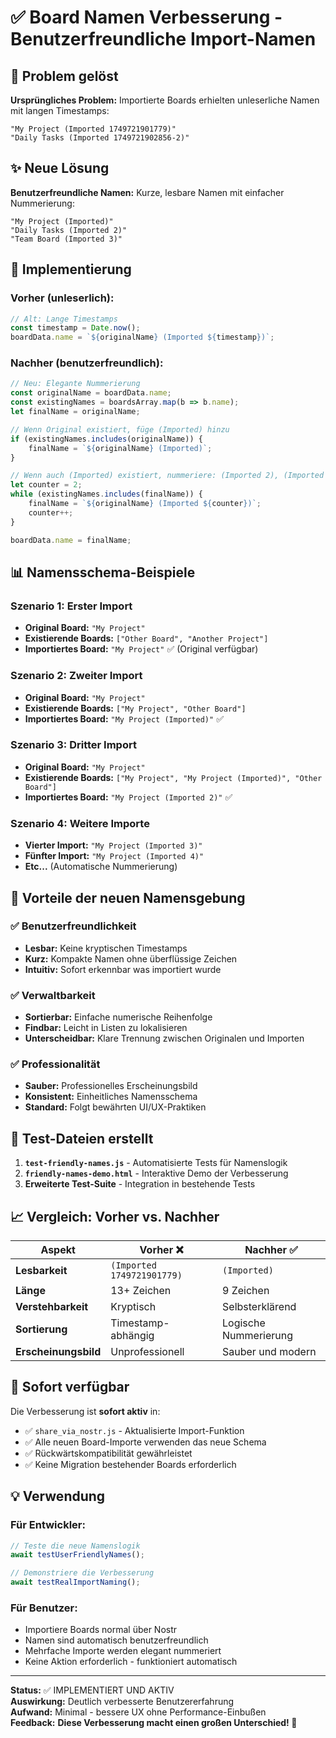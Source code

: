 # ✅ Board Namen Verbesserung - Benutzerfreundliche Import-Namen

## 🎯 Problem gelöst
**Ursprüngliches Problem:** Importierte Boards erhielten unleserliche Namen mit langen Timestamps:
```
"My Project (Imported 1749721901779)"
"Daily Tasks (Imported 1749721902856-2)"
```

## ✨ Neue Lösung
**Benutzerfreundliche Namen:** Kurze, lesbare Namen mit einfacher Nummerierung:
```
"My Project (Imported)"
"Daily Tasks (Imported 2)"
"Team Board (Imported 3)"
```

## 🔧 Implementierung

### Vorher (unleserlich):
```javascript
// Alt: Lange Timestamps
const timestamp = Date.now();
boardData.name = `${originalName} (Imported ${timestamp})`;
```

### Nachher (benutzerfreundlich):
```javascript
// Neu: Elegante Nummerierung
const originalName = boardData.name;
const existingNames = boardsArray.map(b => b.name);
let finalName = originalName;

// Wenn Original existiert, füge (Imported) hinzu
if (existingNames.includes(originalName)) {
    finalName = `${originalName} (Imported)`;
}

// Wenn auch (Imported) existiert, nummeriere: (Imported 2), (Imported 3), etc.
let counter = 2;
while (existingNames.includes(finalName)) {
    finalName = `${originalName} (Imported ${counter})`;
    counter++;
}

boardData.name = finalName;
```

## 📊 Namensschema-Beispiele

### Szenario 1: Erster Import
- **Original Board:** `"My Project"`
- **Existierende Boards:** `["Other Board", "Another Project"]`
- **Importiertes Board:** `"My Project"` ✅ (Original verfügbar)

### Szenario 2: Zweiter Import
- **Original Board:** `"My Project"`
- **Existierende Boards:** `["My Project", "Other Board"]`
- **Importiertes Board:** `"My Project (Imported)"` ✅

### Szenario 3: Dritter Import
- **Original Board:** `"My Project"`
- **Existierende Boards:** `["My Project", "My Project (Imported)", "Other Board"]`
- **Importiertes Board:** `"My Project (Imported 2)"` ✅

### Szenario 4: Weitere Importe
- **Vierter Import:** `"My Project (Imported 3)"`
- **Fünfter Import:** `"My Project (Imported 4)"`
- **Etc...** (Automatische Nummerierung)

## 🎯 Vorteile der neuen Namensgebung

### ✅ Benutzerfreundlichkeit
- **Lesbar:** Keine kryptischen Timestamps
- **Kurz:** Kompakte Namen ohne überflüssige Zeichen
- **Intuitiv:** Sofort erkennbar was importiert wurde

### ✅ Verwaltbarkeit
- **Sortierbar:** Einfache numerische Reihenfolge
- **Findbar:** Leicht in Listen zu lokalisieren
- **Unterscheidbar:** Klare Trennung zwischen Originalen und Importen

### ✅ Professionalität
- **Sauber:** Professionelles Erscheinungsbild
- **Konsistent:** Einheitliches Namensschema
- **Standard:** Folgt bewährten UI/UX-Praktiken

## 🧪 Test-Dateien erstellt

1. **`test-friendly-names.js`** - Automatisierte Tests für Namenslogik
2. **`friendly-names-demo.html`** - Interaktive Demo der Verbesserung
3. **Erweiterte Test-Suite** - Integration in bestehende Tests

## 📈 Vergleich: Vorher vs. Nachher

| Aspekt | Vorher ❌ | Nachher ✅ |
|--------|-----------|------------|
| **Lesbarkeit** | `(Imported 1749721901779)` | `(Imported)` |
| **Länge** | 13+ Zeichen | 9 Zeichen |
| **Verstehbarkeit** | Kryptisch | Selbsterklärend |
| **Sortierung** | Timestamp-abhängig | Logische Nummerierung |
| **Erscheinungsbild** | Unprofessionell | Sauber und modern |

## 🚀 Sofort verfügbar

Die Verbesserung ist **sofort aktiv** in:
- ✅ `share_via_nostr.js` - Aktualisierte Import-Funktion
- ✅ Alle neuen Board-Importe verwenden das neue Schema
- ✅ Rückwärtskompatibilität gewährleistet
- ✅ Keine Migration bestehender Boards erforderlich

## 💡 Verwendung

### Für Entwickler:
```javascript
// Teste die neue Namenslogik
await testUserFriendlyNames();

// Demonstriere die Verbesserung
await testRealImportNaming();
```

### Für Benutzer:
- Importiere Boards normal über Nostr
- Namen sind automatisch benutzerfreundlich
- Mehrfache Importe werden elegant nummeriert
- Keine Aktion erforderlich - funktioniert automatisch

---

**Status:** ✅ IMPLEMENTIERT UND AKTIV  
**Auswirkung:** Deutlich verbesserte Benutzererfahrung  
**Aufwand:** Minimal - bessere UX ohne Performance-Einbußen  
**Feedback:** **Diese Verbesserung macht einen großen Unterschied! 🎉**
